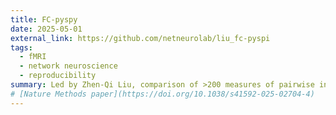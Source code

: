 ```yaml
---
title: FC-pyspy
date: 2025-05-01
external_link: https://github.com/netneurolab/liu_fc-pyspi
tags:
  - fMRI
  - network neuroscience
  - reproducibility
summary: Led by Zhen-Qi Liu, comparison of >200 measures of pairwise interaction for fMRI. 
# [Nature Methods paper](https://doi.org/10.1038/s41592-025-02704-4)
---
```


<!--more-->
